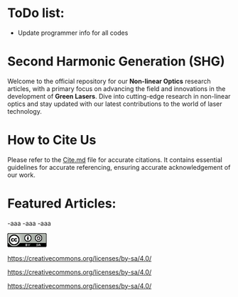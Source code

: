 # ToDo list:
- Update programmer info for all codes


# Second Harmonic Generation (SHG)
Welcome to the official repository for our **Non-linear Optics** research articles, with a primary focus on advancing the field and innovations in the development of **Green Lasers**. Dive into cutting-edge research in non-linear optics and stay updated with our latest contributions to the world of laser technology.

# How to Cite Us
Please refer to the [Cite.md]() file for accurate citations. It contains essential guidelines for accurate referencing, ensuring accurate acknowledgement of our work.

# Featured Articles:
-aaa
-aaa
-aaa

![1_CCBYSA.png](0.%20Archive/images/1_CCBYSA.png)

https://creativecommons.org/licenses/by-sa/4.0/

https://creativecommons.org/licenses/by-sa/4.0/

https://creativecommons.org/licenses/by-sa/4.0/




